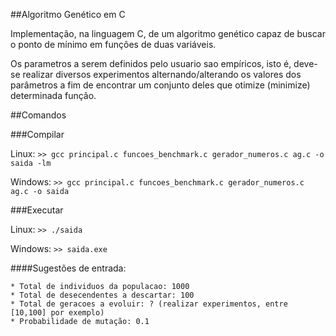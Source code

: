 ##Algoritmo Genético em C

Implementação, na linguagem C, de um algoritmo genético capaz de buscar o ponto de mínimo em funções de duas variáveis.

Os parametros a serem definidos pelo usuario sao empíricos, isto é, deve-se realizar diversos experimentos alternando/alterando os valores dos parâmetros a fim de encontrar um conjunto deles que otimize (minimize) determinada função.


##Comandos

###Compilar

Linux: `>> gcc principal.c funcoes_benchmark.c gerador_numeros.c ag.c -o saida -lm`

Windows: `>> gcc principal.c funcoes_benchmark.c gerador_numeros.c ag.c -o saida`


###Executar

Linux: `>> ./saida`

Windows: `>> saida.exe`


####Sugestões de entrada:

    * Total de individuos da populacao: 1000
    * Total de desecendentes a descartar: 100
    * Total de geracoes a evoluir: ? (realizar experimentos, entre [10,100] por exemplo)
    * Probabilidade de mutação: 0.1
